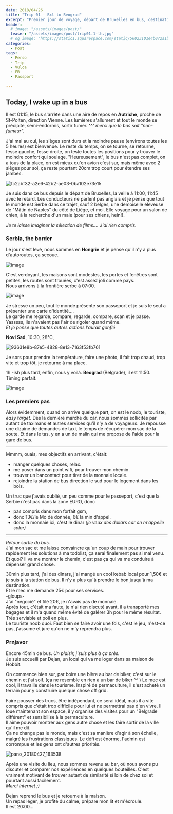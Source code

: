 ```yaml
---
date: 2018/04/26
title: "Trip 01 - Bxl to Beograd"
excerpt: "Premier jour de voyage, départ de Bruxelles en bus, destination: Beograd"
header:
  # image: "/assets/images/post/"
  teaser: "/assets/images/post/trip01.1-th.jpg"
  # og_image: "https://static1.squarespace.com/static/56023101e4b072a1b1866505/t/56be1e4b37013b18611e028b/1455300256034/before-after.jpg"
categories:
  - Post
tags:
  - Perso
  - Trip
  - Vulca
  - FR
  - Passport

---
```


## Today, I wake up in a bus

Il est 01:15, le bus s'arrête dans une aire de repos en **Autriche**, proche de St-Polten, direction Vienne. Les lumières s'allument et tout le monde se précipite, semi-endormis, sortir fumer. ^^'
_merci que le bus soit "non-fumeur"._

J'ai mal au cul, les sièges sont durs et la moindre pause (environs toutes les 5 heures) est bienvenue. Le reste du temps, on se tourne, se retourne, fesse gauche, fesse droite, on teste toutes les positions pour y trouver le moindre confort qui soulage.
"Heureusement", le bus n'est pas complet, on a tous de la place, on est mieux qu'en avion c'est sur, mais même avec 2 sièges pour soi, ça reste pourtant 20cm trop court pour étendre ses jambes.

![fc2abf32-a2e6-42b2-ae03-0ba102e73e15](https://user-images.githubusercontent.com/12049360/39378441-b213d2a8-4a58-11e8-9bb9-f4f5663f1741.jpg)

Je suis dans ce bus depuis le départ de Bruxelles, la veille à 11:00, 11:45 avec le retard.
Les conducteurs ne parlent pas anglais et je pense que tout le monde est Serbe dans ce trajet, sauf 2 belges, une demoiselle éleveuse de "Mâtin de Naples" du côté de Liège, et moi. Elle voyage pour un salon de chien, à la recherche d'un male (pour ses chiens, hein!).

_Je te laisse imaginer la sélection de films.... J'ai rien compris._


### Serbia, the border
Le jour s'est levé, nous sommes en **Hongrie** et je pense qu'il n'y a plus d'autoroutes, ça secoue.

![image](https://user-images.githubusercontent.com/12049360/39378610-35076238-4a59-11e8-8a11-984b7feb7638.png)

C'est verdoyant, les maisons sont modestes, les portes et fenêtres sont petites, les routes sont trouées, c'est assez joli comme pays.  
Nous arrivons à la frontière serbe à 07:00.

![image](https://user-images.githubusercontent.com/12049360/39378875-e7937e50-4a59-11e8-9134-92479acf103b.png)

Je stresse un peu, tout le monde présente son passeport et je suis le seul a présenter une carte d'identité....  
Le garde me regarde, compare, regarde, compare, scan et je passe. Yasssss, ils n'avaient pas l'air de rigoler quand même.  
_Et je pense que toutes autres actions l'aurait gonflé_

**Novi Sad**, 10:30, 28°C,

![93631e8b-87e5-4828-8e13-7163f53fb761](https://user-images.githubusercontent.com/12049360/39378440-b1dfcc6a-4a58-11e8-825e-21b8896204b8.jpg)

Je sors pour prendre la température, faire une photo, il fait trop chaud, trop vite et trop tôt, je retourne à ma place.

1h -ish plus tard, enfin, nous y voilà. **Beograd** (Belgrade), il est 11:50.  
Timing parfait.

![image](https://user-images.githubusercontent.com/12049360/39378996-34cbcd8a-4a5a-11e8-90d8-b7541b0db7b8.png)


### Les premiers pas

Alors évidemment, quand on arrive quelque part, on est le noob, le touriste, *easy target*.
Dès la dernière marche du car, nous sommes sollicités par autant de taximans et autres services qu'il n'y a de voyageurs. Je repousse une dizaine de demandes de taxi, le temps de récupérer mon sac de la soute. Et dans le tas, y en a un de malin qui me propose de l'aide pour la gare de bus.


---
Mmmm, ouais, mes objectifs en arrivant, c'était:

-  manger quelques choses, relax.
-  me poser dans un point wifi, pour trouver mon chemin.
-  trouver un bancontact pour tirer de la monnaie locale.
-  rejoindre la station de bus direction le sud pour le logement dans les bois.

Un truc que j'avais oublié, un peu comme pour le passeport, c'est que la Serbie n'est pas dans la zone EURO, donc
- pas compris dans mon forfait gsm,
- donc 13€/le Mo de donnée, 6€ la min d'appel.
- donc la monnaie ici, c'est le dinar _(je veux des dollars car on m'appelle solar)_

---

*Retour sortie du bus.*  
J'ai mon sac et me laisse convaincre qu'un coup de main pour trouver rapidement les solutions à ma todolist, ça serai finalement pas si mal venu.  
Et quoi? Il va me montrer le chemin, c'est pas ça qui va me conduire à dépenser grand chose.

30min plus tard, j'ai des dinars, j'ai mangé un cool kebab local pour 1,50€ et je suis à la station de bus. Il n'y a plus qu'à prendre le bon jusqu'à ma destination.  
Et le mec me demande 25€ pour ses services.  
-gloups-  
J'ai "négocié" et filé 20€, je n'avais pas de monnaie.  
Après tout, c'était ma faute, je n'ai rien discuté avant, il a transporté mes bagages et il m'a quand même évité de galérer 3h pour le même résultat. Très serviable et poli en plus.  
Le touriste noob quoi. Faut bien se faire avoir une fois, c'est le jeu, n'est-ce pas, j'assume et jure qu'on ne m'y reprendra plus.

### Prnjavor
Encore 45min de bus. _Un plaisir, j'suis plus à ça près._  
Je suis accueili par Dejan, un local qui va me loger dans sa maison de Hobbit.

On commence bien sur, par boire une bière au bar de biker, c'est sur le chemin et j'ai soif. (ça ne resemble en rien à un bar de biker ^^ )
Le mec est cool, il travaille dans le tourisme. Inspiré de permaculture, il s'est acheté un terrain pour y construire quelque chose off grid.

Faire pousser des trucs, être indépendant, ce serai idéal, mais il a vite compris que c'était trop difficile pour lui et ne permettrai pas d'en vivre. Il loue maintenant son espace, il y organise des visites pour un "Belgrade différent" et sensibilise à la permaculture.  
Il aime pouvoir montrer aux gens autre chose et les faire sortir de la ville qu'il me dit.  
Ça ne change pas le monde, mais c'est sa manière d'agir à son échelle, malgré les frustrations classiques.
Le défi est énorme, l'admin est corrompue et les gens ont d'autres priorités.  

![pano_20180427_163538](https://user-images.githubusercontent.com/12049360/39379273-0a7c1a48-4a5b-11e8-9a7a-887e38dbdf15.jpg)

Après une visite du lieu, nous sommes revenu au bar, où nous avons pu discuter et comparer nos expériences en quelques bouteilles. C'est vraiment motivant de trouver autant de similarité si loin de chez soi et pourtant aussi facilement.  
_Merci internet ;)_

Dejan reprend le bus et je retourne à la maison.  
Un repas léger, je profite du calme, prépare mon lit et m'écroule.  
Il est 20:00...  
